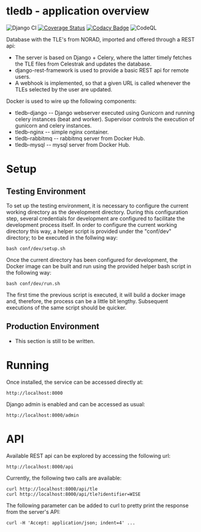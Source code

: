 # tledb - application overview

![Django CI](https://github.com/rtubio/tledb/workflows/Django%20CI/badge.svg?branch=master)
[![Coverage Status](https://coveralls.io/repos/github/rtubio/tledb/badge.svg?branch=master)](https://coveralls.io/github/rtubio/tledb?branch=master)
[![Codacy Badge](https://api.codacy.com/project/badge/Grade/77cd187ba2c5436f8cd02627f5dda2db)](https://app.codacy.com/gh/rtubio/tledb?utm_source=github.com&utm_medium=referral&utm_content=rtubio/tledb&utm_campaign=Badge_Grade)
![CodeQL](https://github.com/rtubio/tledb/workflows/CodeQL/badge.svg)

Database with the TLE's from NORAD, imported and offered through a REST api:

* The server is based on Django + Celery, where the latter timely fetches the TLE files from Celestrak and updates the database.
* django-rest-framework is used to provide a basic REST api for remote users.
* A webhook is implemented, so that a given URL is called whenever the TLEs selected by the user are updated.

Docker is used to wire up the following components:

* tledb-django -- Django webserver executed using Gunicorn and running celery instances (beat and worker). Supervisor controls the execution of gunicorn and celery instances.
* tledb-nginx -- simple nginx container.
* tledb-rabbitmq -- rabbitmq server from Docker Hub.
* tledb-mysql -- mysql server from Docker Hub.

# Setup
## Testing Environment

To set up the testing environment, it is necessary to configure the current working directory as the development directory. During this configuration step, several credentials for development are configured to facilitate the development process itself. In order to configure the current working directory this way, a helper script is provided under the "conf/dev" directory; to be executed in the follwing way:

    bash conf/dev/setup.sh

Once the current directory has been configured for development, the Docker image can be built and run using the provided helper bash script in the following way:

    bash conf/dev/run.sh

The first time the previous script is executed, it will build a docker image and, therefore, the process can be a little bit lengthy. Subsequent executions of the same script should be quicker.

## Production Environment

* This section is still to be written.

# Running

Once installed, the service can be accessed directly at:

    http://localhost:8000

Django admin is enabled and can be accessed as usual:

    http://localhost:8000/admin

# API

Available REST api can be explored by accessing the following url:

    http://localhost:8000/api

Currently, the following two calls are available:

    curl http://localhost:8000/api/tle
    curl http://localhost:8000/api/tle?identifier=WISE

The following parameter can be added to curl to pretty print the response from the server's API:

    curl -H 'Accept: application/json; indent=4' ...
